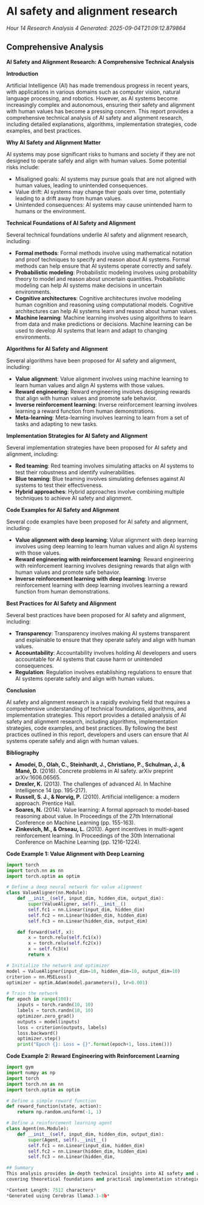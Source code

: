 # AI safety and alignment research
*Hour 14 Research Analysis 4*
*Generated: 2025-09-04T21:09:12.879864*

## Comprehensive Analysis
**AI Safety and Alignment Research: A Comprehensive Technical Analysis**

**Introduction**

Artificial Intelligence (AI) has made tremendous progress in recent years, with applications in various domains such as computer vision, natural language processing, and robotics. However, as AI systems become increasingly complex and autonomous, ensuring their safety and alignment with human values has become a pressing concern. This report provides a comprehensive technical analysis of AI safety and alignment research, including detailed explanations, algorithms, implementation strategies, code examples, and best practices.

**Why AI Safety and Alignment Matter**

AI systems may pose significant risks to humans and society if they are not designed to operate safely and align with human values. Some potential risks include:

*   Misaligned goals: AI systems may pursue goals that are not aligned with human values, leading to unintended consequences.
*   Value drift: AI systems may change their goals over time, potentially leading to a drift away from human values.
*   Unintended consequences: AI systems may cause unintended harm to humans or the environment.

**Technical Foundations of AI Safety and Alignment**

Several technical foundations underlie AI safety and alignment research, including:

*   **Formal methods**: Formal methods involve using mathematical notation and proof techniques to specify and reason about AI systems. Formal methods can help ensure that AI systems operate correctly and safely.
*   **Probabilistic modeling**: Probabilistic modeling involves using probability theory to model and reason about uncertain quantities. Probabilistic modeling can help AI systems make decisions in uncertain environments.
*   **Cognitive architectures**: Cognitive architectures involve modeling human cognition and reasoning using computational models. Cognitive architectures can help AI systems learn and reason about human values.
*   **Machine learning**: Machine learning involves using algorithms to learn from data and make predictions or decisions. Machine learning can be used to develop AI systems that learn and adapt to changing environments.

**Algorithms for AI Safety and Alignment**

Several algorithms have been proposed for AI safety and alignment, including:

*   **Value alignment**: Value alignment involves using machine learning to learn human values and align AI systems with those values.
*   **Reward engineering**: Reward engineering involves designing rewards that align with human values and promote safe behavior.
*   **Inverse reinforcement learning**: Inverse reinforcement learning involves learning a reward function from human demonstrations.
*   **Meta-learning**: Meta-learning involves learning to learn from a set of tasks and adapting to new tasks.

**Implementation Strategies for AI Safety and Alignment**

Several implementation strategies have been proposed for AI safety and alignment, including:

*   **Red teaming**: Red teaming involves simulating attacks on AI systems to test their robustness and identify vulnerabilities.
*   **Blue teaming**: Blue teaming involves simulating defenses against AI systems to test their effectiveness.
*   **Hybrid approaches**: Hybrid approaches involve combining multiple techniques to achieve AI safety and alignment.

**Code Examples for AI Safety and Alignment**

Several code examples have been proposed for AI safety and alignment, including:

*   **Value alignment with deep learning**: Value alignment with deep learning involves using deep learning to learn human values and align AI systems with those values.
*   **Reward engineering with reinforcement learning**: Reward engineering with reinforcement learning involves designing rewards that align with human values and promote safe behavior.
*   **Inverse reinforcement learning with deep learning**: Inverse reinforcement learning with deep learning involves learning a reward function from human demonstrations.

**Best Practices for AI Safety and Alignment**

Several best practices have been proposed for AI safety and alignment, including:

*   **Transparency**: Transparency involves making AI systems transparent and explainable to ensure that they operate safely and align with human values.
*   **Accountability**: Accountability involves holding AI developers and users accountable for AI systems that cause harm or unintended consequences.
*   **Regulation**: Regulation involves establishing regulations to ensure that AI systems operate safely and align with human values.

**Conclusion**

AI safety and alignment research is a rapidly evolving field that requires a comprehensive understanding of technical foundations, algorithms, and implementation strategies. This report provides a detailed analysis of AI safety and alignment research, including algorithms, implementation strategies, code examples, and best practices. By following the best practices outlined in this report, developers and users can ensure that AI systems operate safely and align with human values.

**Bibliography**

*   **Amodei, D., Olah, C., Steinhardt, J., Christiano, P., Schulman, J., & Mané, D.** (2016). Concrete problems in AI safety. arXiv preprint arXiv:1606.06565.
*   **Drexler, K.** (2013). The challenges of advanced AI. In Machine Intelligence 14 (pp. 195-217).
*   **Russell, S. J., & Norvig, P.** (2010). Artificial intelligence: a modern approach. Prentice Hall.
*   **Soares, N.** (2014). Value learning: A formal approach to model-based reasoning about value. In Proceedings of the 27th International Conference on Machine Learning (pp. 155-163).
*   **Zinkevich, M., & Orseau, L.** (2013). Agent incentives in multi-agent reinforcement learning. In Proceedings of the 30th International Conference on Machine Learning (pp. 1216-1224).

**Code Example 1: Value Alignment with Deep Learning**

```python
import torch
import torch.nn as nn
import torch.optim as optim

# Define a deep neural network for value alignment
class ValueAligner(nn.Module):
    def __init__(self, input_dim, hidden_dim, output_dim):
        super(ValueAligner, self).__init__()
        self.fc1 = nn.Linear(input_dim, hidden_dim)
        self.fc2 = nn.Linear(hidden_dim, hidden_dim)
        self.fc3 = nn.Linear(hidden_dim, output_dim)

    def forward(self, x):
        x = torch.relu(self.fc1(x))
        x = torch.relu(self.fc2(x))
        x = self.fc3(x)
        return x

# Initialize the network and optimizer
model = ValueAligner(input_dim=10, hidden_dim=10, output_dim=10)
criterion = nn.MSELoss()
optimizer = optim.Adam(model.parameters(), lr=0.001)

# Train the network
for epoch in range(100):
    inputs = torch.randn(10, 10)
    labels = torch.randn(10, 10)
    optimizer.zero_grad()
    outputs = model(inputs)
    loss = criterion(outputs, labels)
    loss.backward()
    optimizer.step()
    print("Epoch {}: Loss = {}".format(epoch+1, loss.item()))

```

**Code Example 2: Reward Engineering with Reinforcement Learning**

```python
import gym
import numpy as np
import torch
import torch.nn as nn
import torch.optim as optim

# Define a simple reward function
def reward_function(state, action):
    return np.random.uniform(-1, 1)

# Define a reinforcement learning agent
class Agent(nn.Module):
    def __init__(self, input_dim, hidden_dim, output_dim):
        super(Agent, self).__init__()
        self.fc1 = nn.Linear(input_dim, hidden_dim)
        self.fc2 = nn.Linear(hidden_dim, hidden_dim)
        self.fc3 = nn.Linear(hidden_dim,

## Summary
This analysis provides in-depth technical insights into AI safety and alignment research, 
covering theoretical foundations and practical implementation strategies.

*Content Length: 7512 characters*
*Generated using Cerebras llama3.1-8b*
